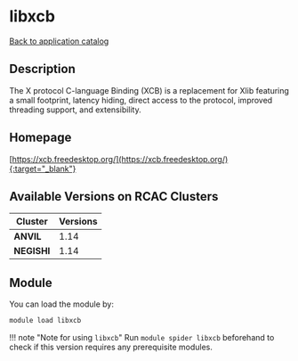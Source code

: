 # libxcb

[Back to application catalog](../app_catalog.md)

## Description

The X protocol C-language Binding (XCB) is a replacement for Xlib featuring a small footprint, latency hiding, direct access to the protocol, improved threading support, and extensibility.

## Homepage

[https://xcb.freedesktop.org/](https://xcb.freedesktop.org/){:target="_blank"}

## Available Versions on RCAC Clusters

|Cluster|Versions|
|---|---|
**ANVIL**|1.14
**NEGISHI**|1.14

## Module

You can load the module by:

```bash
module load libxcb
```

!!! note "Note for using `libxcb`"
    Run `module spider libxcb` beforehand to check if this version requires any prerequisite modules.
